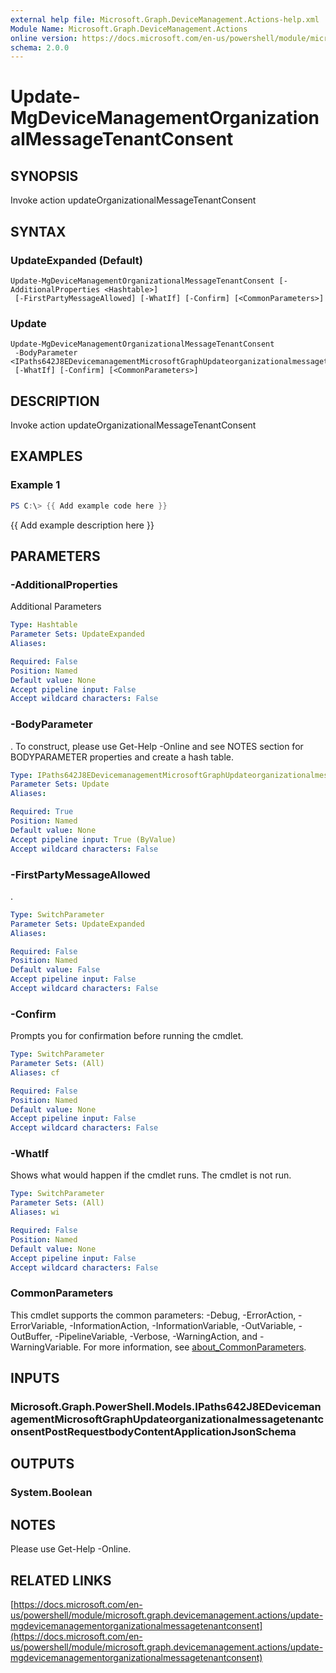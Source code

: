 ```yaml
---
external help file: Microsoft.Graph.DeviceManagement.Actions-help.xml
Module Name: Microsoft.Graph.DeviceManagement.Actions
online version: https://docs.microsoft.com/en-us/powershell/module/microsoft.graph.devicemanagement.actions/update-mgdevicemanagementorganizationalmessagetenantconsent
schema: 2.0.0
---
```


# Update-MgDeviceManagementOrganizationalMessageTenantConsent

## SYNOPSIS
Invoke action updateOrganizationalMessageTenantConsent

## SYNTAX

### UpdateExpanded (Default)
```
Update-MgDeviceManagementOrganizationalMessageTenantConsent [-AdditionalProperties <Hashtable>]
 [-FirstPartyMessageAllowed] [-WhatIf] [-Confirm] [<CommonParameters>]
```

### Update
```
Update-MgDeviceManagementOrganizationalMessageTenantConsent
 -BodyParameter <IPaths642J8EDevicemanagementMicrosoftGraphUpdateorganizationalmessagetenantconsentPostRequestbodyContentApplicationJsonSchema>
 [-WhatIf] [-Confirm] [<CommonParameters>]
```

## DESCRIPTION
Invoke action updateOrganizationalMessageTenantConsent

## EXAMPLES

### Example 1
```powershell
PS C:\> {{ Add example code here }}
```

{{ Add example description here }}

## PARAMETERS

### -AdditionalProperties
Additional Parameters

```yaml
Type: Hashtable
Parameter Sets: UpdateExpanded
Aliases:

Required: False
Position: Named
Default value: None
Accept pipeline input: False
Accept wildcard characters: False
```

### -BodyParameter
.
To construct, please use Get-Help -Online and see NOTES section for BODYPARAMETER properties and create a hash table.

```yaml
Type: IPaths642J8EDevicemanagementMicrosoftGraphUpdateorganizationalmessagetenantconsentPostRequestbodyContentApplicationJsonSchema
Parameter Sets: Update
Aliases:

Required: True
Position: Named
Default value: None
Accept pipeline input: True (ByValue)
Accept wildcard characters: False
```

### -FirstPartyMessageAllowed
.

```yaml
Type: SwitchParameter
Parameter Sets: UpdateExpanded
Aliases:

Required: False
Position: Named
Default value: False
Accept pipeline input: False
Accept wildcard characters: False
```

### -Confirm
Prompts you for confirmation before running the cmdlet.

```yaml
Type: SwitchParameter
Parameter Sets: (All)
Aliases: cf

Required: False
Position: Named
Default value: None
Accept pipeline input: False
Accept wildcard characters: False
```

### -WhatIf
Shows what would happen if the cmdlet runs.
The cmdlet is not run.

```yaml
Type: SwitchParameter
Parameter Sets: (All)
Aliases: wi

Required: False
Position: Named
Default value: None
Accept pipeline input: False
Accept wildcard characters: False
```

### CommonParameters
This cmdlet supports the common parameters: -Debug, -ErrorAction, -ErrorVariable, -InformationAction, -InformationVariable, -OutVariable, -OutBuffer, -PipelineVariable, -Verbose, -WarningAction, and -WarningVariable. For more information, see [about_CommonParameters](http://go.microsoft.com/fwlink/?LinkID=113216).

## INPUTS

### Microsoft.Graph.PowerShell.Models.IPaths642J8EDevicemanagementMicrosoftGraphUpdateorganizationalmessagetenantconsentPostRequestbodyContentApplicationJsonSchema
## OUTPUTS

### System.Boolean
## NOTES
Please use Get-Help -Online.

## RELATED LINKS

[https://docs.microsoft.com/en-us/powershell/module/microsoft.graph.devicemanagement.actions/update-mgdevicemanagementorganizationalmessagetenantconsent](https://docs.microsoft.com/en-us/powershell/module/microsoft.graph.devicemanagement.actions/update-mgdevicemanagementorganizationalmessagetenantconsent)

